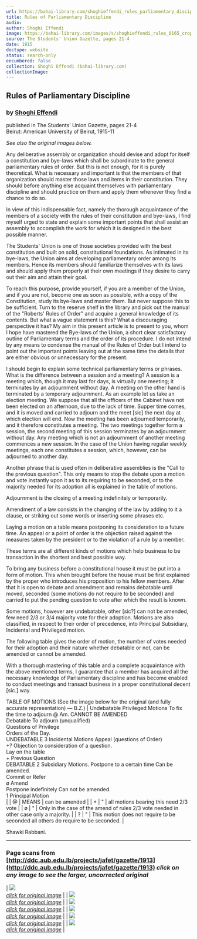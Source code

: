 ```yaml
---
url: https://bahai-library.com/shoghieffendi_rules_parliamentary_discipline
title: Rules of Parliamentary Discipline
audio: 
author: Shoghi Effendi
image: https://bahai-library.com/images/s/shoghieffendi_rules_0165_crop.jpg
source: The Students' Union Gazette, pages 21-4
date: 1915
doctype: website
status: search-only
encumbered: false
collection: Shoghi Effendi (bahai-library.com)
collectionImage: 
---
```



## Rules of Parliamentary Discipline

### by [Shoghi Effendi](https://bahai-library.com/author/Shoghi+Effendi)

published in The Students' Union Gazette, pages 21-4  
Beirut: American University of Beirut, 1915-11


_See also the original images below._

Any deliberative assembly or organization should devise and adopt for itself a constitution and bye-laws which shall be subordinate to the general parliamentary rules of order. But this is not enough, for it is purely theoretical. What is necessary and important is that the members of that organization should master those laws and items in their constitution. They should before anything else acquaint themselves with parliamentary discipline and should practice on them and apply them whenever they find a chance to do so.

In view of this indispensable fact, namely the thorough acquaintance of the members of a society with the rules of their constitution and bye-laws, I find myself urged to state and explain some important points that shall assist an assembly to accomplish the work for which it is designed in the best possible manner.

The Students' Union is one of those societies provided with the best constitution and built on solid, constitutional foundations. As intimated in its bye-laws, the Union aims at developing parliamentary order among its members. Hence its members should familiarize themselves with its laws and should apply them properly at their own meetings if they desire to carry out their aim and attain their goal.

To reach this purpose, provide yourself, if you are a member of the Union, and if you are not, become one as soon as possible, with a copy of the Constitution, study its bye-laws and master them. But never suppose this to be sufficient. Turn to the reserve shelf in the library and pick out the manual of the "Roberts' Rules of Order" and acquire a general knowledge of its contents. But what a vague statement is this? What a discouraging perspective it has? My aim in this present article is to present to you, whom I hope have mastered the Bye-laws of the Union, a short clear satisfactory outline of Parliamentary terms and the order of its procedure. I do not intend by any means to condense the manual of the Rules of Order but I intend to point out the important points leaving out at the same time the details that are either obvious or unnecessary for the present.

I should begin to explain some technical parliamentary terms or phrases. What is the difference between a session and a meeting? A session is a meeting which, though it may last for days, is virtually one meeting; it terminates by an adjournment without day. A meeting on the other hand is terminated by a temporary adjournment. As an example let us take an election meeting. We suppose that all the officers of the Cabinet have not been elected on an afternoon, due to the lack of time. Supper time comes, and it is moved and carried to adjourn and the meet \[sic\] the next day at which election will end. Now the meeting has been adjourned temporarily, and it therefore constitutes a meeting. The two meetings together form a session, the second meeting of this session terminates by an adjournment without day. Any meeting which is not an adjournment of another meeting commences a new session. In the case of the Union having regular weekly meetings, each one constitutes a session, which, however, can be adjourned to another day.

Another phrase that is used often in deliberative assemblies is the "Call to the previous question". This only means to stop the debate upon a motion and vote instantly upon it as to its requiring to be seconded, or to the majority needed for its adoption all is explained in the table of motions.

Adjournment is the closing of a meeting indefinitely or temporarily.

Amendment of a law consists in the changing of the law by adding to it a clause, or striking out some words or inserting some phrases etc.

Laying a motion on a table means postponing its consideration to a future time. An appeal or a point of order is the objection raised against the measures taken by the president or to the violation of a rule by a member.

These terms are all different kinds of motions which help business to be transaction in the shortest and best possible way.

To bring any business before a constitutional house it must be put into a form of motion. This when brought before the house must be first explained by the proper who introduces his proposition to his fellow members. After that it is open to debate and amendment and remains debatable until moved, seconded (some motions do not require to be seconded) and carried to put the pending question to vote after which the result is known.

Some motions, however are undebatable, other \[sic?\] can not be amended, few need 2/3 or 3/4 majority vote for their adoption. Motions are also classified, in respect to their order of precedence, into Principal Subsidiary, Incidental and Privileged motion.

The following table gives the order of motion, the number of votes needed for their adoption and their nature whether debatable or not, can be amended or cannot be amended.

With a thorough mastering of this table and a complete acquaintance with the above mentioned terms, I guarantee that a member has acquired all the necessary knowledge of Parliamentary discipline and has become enabled to conduct meetings and transact business in a proper constitutional decent \[sic.\] way.

TABLE OF MOTIONS (See the image below for the original (and fully accurate representation) — B.Z.)
| Undebatable	Privileged Motions	To fix the time to adjourn	@ Am. CANNOT BE AMENDED  
Debatable					To adjourn (unqualified)  
Questions of Privilege  
Orders of the Day.  
UNDEBATABLE	3 Incidental Motions	Appeal (questions of Order)  
+? Objection to consideration of a question.  
Lay on the table  
\+ Previous Question  
DEBATABLE	2 Subsidiary Motions.	Postpone to a certain time	Can be amended.  
Commit or Refer  
ø Amend  
Postpone indefinitely 		Can not be amended.  
1 Principal Motion  
 |
| @ | MEANS | can be amended |
| + | " | all motions bearing this need 2/3 vote |
| ø | " | Only in the case of the amend of rules 2/3 vote needed in other case only a majority. |
| ? | " | This motion does not require to be seconded all others do require to be seconded. |

Shawki Rabbani.

* * *

### Page scans from [http://ddc.aub.edu.lb/projects/jafet/gazette/1913](http://ddc.aub.edu.lb/projects/jafet/gazette/1913) _click on any image to see the larger, uncorrected original_

| [![](https://bahai-library.com/images/s/shoghieffendi_rules_0165_crop.jpg)  
_click for original image_](https://bahai-library.com/images/s/shoghieffendi_rules_0165_big.jpg) |
| [![](https://bahai-library.com/images/s/shoghieffendi_rules_0166_crop.jpg)  
_click for original image_](https://bahai-library.com/images/s/shoghieffendi_rules_0166_big.jpg) |
| [![](https://bahai-library.com/images/s/shoghieffendi_rules_0192_crop.jpg)  
_click for original image_](https://bahai-library.com/images/s/shoghieffendi_rules_0192_big.jpg) |
| [![](https://bahai-library.com/images/s/shoghieffendi_rules_0193_crop.jpg)  
_click for original image_](https://bahai-library.com/images/s/shoghieffendi_rules_0193_big.jpg) |
| [![](https://bahai-library.com/images/s/shoghieffendi_rules_0194_crop.jpg)  
_click for original image_](https://bahai-library.com/images/s/shoghieffendi_rules_0194_big.jpg) |
| [![](https://bahai-library.com/images/s/shoghieffendi_rules_0195_crop.jpg)  
_click for original image_](https://bahai-library.com/images/s/shoghieffendi_rules_0195_big.jpg) |